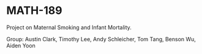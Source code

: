 # MATH-189
Project on Maternal Smoking and Infant Mortality. 

Group: Austin Clark, Timothy Lee, Andy Schleicher, Tom Tang, Benson Wu, Aiden Yoon
